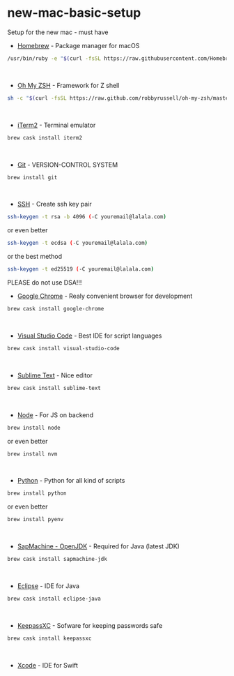 # new-mac-basic-setup
Setup for the new mac - must have
<br>

* [Homebrew](https://brew.sh) - Package manager for macOS
```bash
/usr/bin/ruby -e "$(curl -fsSL https://raw.githubusercontent.com/Homebrew/install/master/install)"
```
<br>

* [Oh My ZSH](https://ohmyz.sh) - Framework for Z shell
```bash
sh -c "$(curl -fsSL https://raw.github.com/robbyrussell/oh-my-zsh/master/tools/install.sh)"
```
<br>


* [iTerm2](https://www.iterm2.com) - Terminal emulator
```bash
brew cask install iterm2
```
<br>


* [Git](https://git-scm.com) - VERSION-CONTROL SYSTEM
```bash
brew install git
```
<br>


* [SSH](https://de.wikipedia.org/wiki/Secure_Shell) - Create ssh key pair
```bash
ssh-keygen -t rsa -b 4096 (-C youremail@lalala.com)
```
or even better
```bash
ssh-keygen -t ecdsa (-C youremail@lalala.com)
```
or the best method
```bash
ssh-keygen -t ed25519 (-C youremail@lalala.com)
```

PLEASE do not use DSA!!!
<br>



* [Google Chrome](https://www.google.com/chrome/) - Realy convenient browser for development
```bash
brew cask install google-chrome
```
<br>


* [Visual Studio Code](https://code.visualstudio.com) - Best IDE for script languages
```bash
brew cask install visual-studio-code
```
<br>


* [Sublime Text](https://www.sublimetext.com) - Nice editor
```bash
brew cask install sublime-text
```
<br>



* [Node](https://nodejs.org) - For JS on backend
```bash
brew install node
```
or even better
```bash
brew install nvm
```
<br>

* [Python](https://www.python.org) - Python for all kind of scripts
```bash
brew install python
```
or even better
```bash
brew install pyenv
```
<br>



* [SapMachine - OpenJDK](https://sap.github.io/SapMachine/) - Required for Java (latest JDK)
```bash
brew cask install sapmachine-jdk
```
<br>

* [Eclipse](https://sap.github.io/SapMachine/) - IDE for Java
```bash
brew cask install eclipse-java
```
<br>

* [KeepassXC](https://keepassxc.org) - Sofware for keeping passwords safe
```bash
brew cask install keepassxc
```
<br>




* [Xcode](https://developer.apple.com/xcode/) - IDE for Swift


